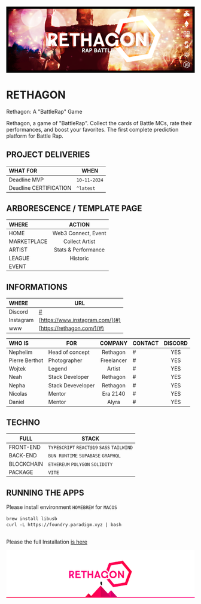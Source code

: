 ![Cover](https://github.com/nephcode/rethagon/blob/main/.github/images/rethagonReadmeHeader.png)

<!-- ∵ ƸӜƷ ∴∵ ƸӜƷ ∴∵ ƸӜƷ ∴∵ ƸӜƷ ∴∵ ƸӜƷ ∴∵ ƸӜƷ ∴∵ ƸӜƷ ∴∵ ƸӜƷ ∴∵ ƸӜƷ ∴∵ ƸӜƷ ∴∵ ƸӜƷ ∴∵ ƸӜƷ ∴ -->

# RETHAGON

Rethagon: A "BattleRap" Game

Rethagon, a game of "BattleRap". Collect the cards of Battle MCs, rate their performances, and boost your favorites. The first complete prediction platform for Battle Rap.

## PROJECT DELIVERIES

| WHAT FOR               | WHEN         |
| :--------------------- | ------------ |
| Deadline MVP           | `10-11-2024` |
| Deadline CERTIFICATION | `^latest`    |

## ARBORESCENCE / TEMPLATE PAGE

| WHERE       |       ACTION        |
| :---------- | :-----------------: |
| HOME        | Web3 Connect, Event |
| MARKETPLACE |   Collect Artist    |
| ARTIST      | Stats & Performance |
| LEAGUE      |      Historic       |
| EVENT       |                     |

## INFORMATIONS

| WHERE     | URL                             |
| :-------- | ------------------------------- |
| Discord   | [#](#)                          |
| Instagram | [https://www.instagram.com/](#) |
| www       | [https://rethagon.com/](#)      |

| WHO IS         | FOR               |  COMPANY   | CONTACT | DISCORD |
| :------------- | ----------------- | :--------: | ------- | :-----: |
| Nephelim       | Head of concept   |  Rethagon  | #       |   YES   |
| Pierre Berthot | Photographer      | Freelancer | #       |   YES   |
| Wojtek         | Legend            |   Artist   | #       |   YES   |
| Neah           | Stack Developer   |  Rethagon  | #       |   YES   |
| Nepha          | Stack Deveveloper |  Rethagon  | #       |   YES   |
| Nicolas        | Mentor            |  Era 2140  | #       |   YES   |
| Daniel         | Mentor            |   Alyra    | #       |   YES   |

## TECHNO

| FULL       | STACK                                     |
| ---------- | ----------------------------------------- |
| FRONT-END  | `TYPESCRIPT` `REACT@19` `SASS` `TAILWIND` |
| BACK-END   | `BUN RUNTIME` `SUPABASE` `GRAPHQL`        |
| BLOCKCHAIN | `ETHEREUM` `POLYGON` `SOLIDITY`           |
| PACKAGE    | `VITE`                                    |

## RUNNING THE APPS

Please install environment `HOMEBREW` for `MACOS`

```
brew install libusb
curl -L https://foundry.paradigm.xyz | bash


```
Please the full Installation [is here](INSTALL.md)

![Cover](https://github.com/nephcode/rethagon/blob/main/.github/images/rethagonReadmeFooter.png)
